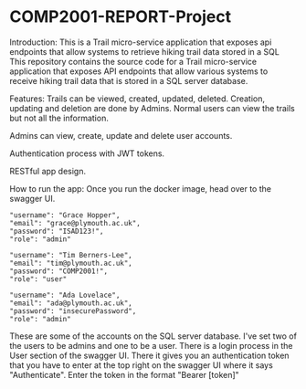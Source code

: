 # COMP2001-REPORT-Project
Introduction:
This is a Trail micro-service application that exposes api endpoints that allow systems to retrieve hiking trail data stored in a SQL 
This repository contains the source code for a Trail micro-service application that exposes API endpoints that allow various systems to receive hiking trail data that is stored in a SQL server database.

Features:
Trails can be viewed, created, updated, deleted. Creation, updating and deletion are done by Admins. Normal users can view the trails but not all the information. 

Admins can view, create, update and delete user accounts. 

Authentication process with JWT tokens.

RESTful app design.

How to run the app:
Once you run the docker image, head over to the swagger UI.

    "username": "Grace Hopper",
    "email": "grace@plymouth.ac.uk",
    "password": "ISAD123!",
    "role": "admin"
    
    "username": "Tim Berners-Lee",
    "email": "tim@plymouth.ac.uk",
    "password": "COMP2001!",
    "role": "user"

    "username": "Ada Lovelace",
    "email": "ada@plymouth.ac.uk",
    "password": "insecurePassword",
    "role": "admin"
These are some of the accounts on the SQL server database. I've set two of the users to be admins and one to be a user.
There is a login process in the User section of the swagger UI. There it gives you an authentication token that you have to enter at the top right on the swagger UI where it says "Authenticate". Enter the token in the format "Bearer [token]"
